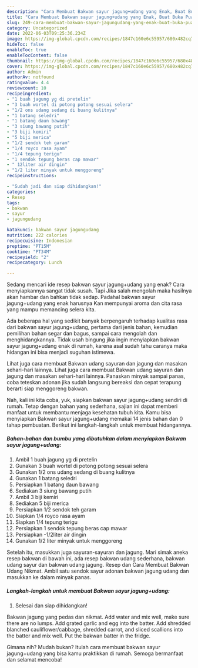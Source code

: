 ```yaml
---
description: "Cara Membuat Bakwan sayur jagung+udang yang Enak, Buat Buka Puasa}"
title: "Cara Membuat Bakwan sayur jagung+udang yang Enak, Buat Buka Puasa}"
slug: 249-cara-membuat-bakwan-sayur-jagungudang-yang-enak-buat-buka-puasa
category: Uncategorized
date: 2022-06-03T09:25:36.234Z
image: https://img-global.cpcdn.com/recipes/1847c160e6c55957/680x482cq70/bakwan-sayur-jagungudang-foto-resep-utama.jpg
hideToc: false
enableToc: true
enableTocContent: false
thumbnail: https://img-global.cpcdn.com/recipes/1847c160e6c55957/680x482cq70/bakwan-sayur-jagungudang-foto-resep-utama.jpg
cover: https://img-global.cpcdn.com/recipes/1847c160e6c55957/680x482cq70/bakwan-sayur-jagungudang-foto-resep-utama.jpg
author: Admin
authorAv: notfound
ratingvalue: 4.4
reviewcount: 10
recipeingredient:
- "1 buah jagung yg di pretelin"
- "3 buah wortel di potong potong sesuai selera"
- "1/2 ons udang sedang di buang kulitnya"
- "1 batang seledri"
- "1 batang daun bawang"
- "3 siung bawang putih"
- "3 biji kemiri"
- "5 biji merica"
- "1/2 sendok teh garam"
- "1/4 royco rasa ayam"
- "1/4 tepung terigu"
- "1 sendok tepung beras cap mawar"
- " 12liter air dingin"
- "1/2 liter minyak untuk menggoreng"
recipeinstructions:

- "Sudah jadi dan siap dihidangkan!"
categories:
- Resep
tags:
- bakwan
- sayur
- jagungudang

katakunci: bakwan sayur jagungudang 
nutrition: 222 calories
recipecuisine: Indonesian
preptime: "PT15M"
cooktime: "PT34M"
recipeyield: "2"
recipecategory: Lunch

---
```



Sedang mencari ide resep bakwan sayur jagung+udang yang enak? Cara menyiapkannya sangat tidak susah. Tapi Jika salah mengolah maka hasilnya akan hambar dan bahkan tidak sedap. Padahal bakwan sayur jagung+udang yang enak harusnya Kan mempunyai aroma dan cita rasa yang mampu memancing selera kita.


Ada beberapa hal yang sedikit banyak berpengaruh terhadap kualitas rasa dari bakwan sayur jagung+udang, pertama dari jenis bahan, kemudian pemilihan bahan segar dan bagus, sampai cara mengolah dan menghidangkannya. Tidak usah bingung jika ingin menyiapkan bakwan sayur jagung+udang enak di rumah, karena asal sudah tahu caranya maka hidangan ini bisa menjadi suguhan istimewa.

Lihat juga cara membuat Bakwan udang sayuran dan jagung dan masakan sehari-hari lainnya. Lihat juga cara membuat Bakwan udang sayuran dan jagung dan masakan sehari-hari lainnya. Panaskan minyak sampai panas, coba teteskan adonan jika sudah langsung bereaksi dan cepat terapung berarti siap menggoreng bakwan.


Nah, kali ini kita coba, yuk, siapkan bakwan sayur jagung+udang sendiri di rumah. Tetap dengan bahan yang sederhana, sajian ini dapat memberi manfaat untuk membantu menjaga kesehatan tubuh kita. Kamu bisa menyiapkan Bakwan sayur jagung+udang memakai 14 jenis bahan dan 0 tahap pembuatan. Berikut ini langkah-langkah untuk membuat hidangannya.

<!--inarticleads1-->

##### Bahan-bahan dan bumbu yang dibutuhkan dalam menyiapkan Bakwan sayur jagung+udang:

1. Ambil 1 buah jagung yg di pretelin
1. Gunakan 3 buah wortel di potong potong sesuai selera
1. Gunakan 1/2 ons udang sedang di buang kulitnya
1. Gunakan 1 batang seledri
1. Persiapkan 1 batang daun bawang
1. Sediakan 3 siung bawang putih
1. Ambil 3 biji kemiri
1. Sediakan 5 biji merica
1. Persiapkan 1/2 sendok teh garam
1. Siapkan 1/4 royco rasa ayam
1. Siapkan 1/4 tepung terigu
1. Persiapkan 1 sendok tepung beras cap mawar
1. Persiapkan  -1/2liter air dingin
1. Gunakan 1/2 liter minyak untuk menggoreng


Setelah itu, masukkan juga sayuran-sayuran dan jagung. Mari simak aneka resep bakwan di bawah ini, ada resep bakwan udang sederhana, bakwan udang sayur dan bakwan udang jagung. Resep dan Cara Membuat Bakwan Udang Nikmat. Ambil satu sendok sayur adonan bakwan jagung udang dan masukkan ke dalam minyak panas. 

<!--inarticleads2-->

##### Langkah-langkah untuk membuat Bakwan sayur jagung+udang:


1. Selesai dan siap dihidangkan!

Bakwan jagung yang pedas dan nikmat. Add water and mix well, make sure there are no lumps. Add grated garlic and egg into the batter. Add shredded blanched cauliflower/cabbage, shredded carrot, and sliced scallions into the batter and mix well. Put the bakwan batter in the fridge. 

Gimana nih? Mudah bukan? Itulah cara membuat bakwan sayur jagung+udang yang bisa kamu praktikkan di rumah. Semoga bermanfaat dan selamat mencoba!
